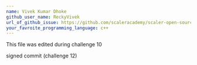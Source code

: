 ```yaml
---
name: Vivek Kumar Dhoke
github_user_name: ReckyVivek
url_of_github_issue: https://github.com/scaleracademy/scaler-open-source-september-challenge/issues/106
your_favroite_programming_language: c++ 
---
```

This file was edited during challenge 10

signed commit (challenge 12)
